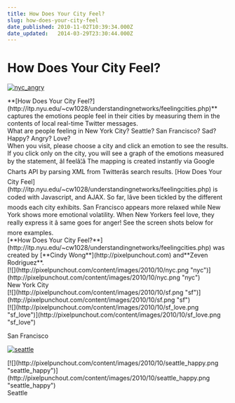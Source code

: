 ```yaml
---
title: How Does Your City Feel?
slug: how-does-your-city-feel
date_published: 2010-11-02T10:39:34.000Z
date_updated:   2014-03-29T23:30:44.000Z
---
```


# How Does Your City Feel?

[![](http://pixelpunchout.com/content/images/2010/10/nyc_angry.png "nyc_angry")](http://pixelpunchout.com/content/images/2010/10/nyc_angry.png "nyc_angry")

<div>**[How Does Your City Feel?](http://itp.nyu.edu/~cw1028/understandingnetworks/feelingcities.php)** captures the emotions people feel in their cities by measuring them in the contents of local real-time Twitter messages.</div><div>What are people feeling in New York City? Seattle? San Francisco? Sad? Happy? Angry? Love?</div><div>When you visit, please choose a city and click an emotion to see the results. If you click only on the city, you will see a graph of the emotions measured by the statement, âI feelâ¦â The mapping is created instantly via Google Charts API by parsing XML from Twitterâs search results. [How Does Your City Feel](http://itp.nyu.edu/~cw1028/understandingnetworks/feelingcities.php) is coded with Javascript, and AJAX. So far, Iâve been tickled by the different moods each city exhibits. San Francisco appears more relaxed while New York shows more emotional volatility. When New Yorkers feel love, they really express it â same goes for anger! See the screen shots below for more examples.</div><div>[**How Does Your City Feel?**](http://itp.nyu.edu/~cw1028/understandingnetworks/feelingcities.php) was created by [**Cindy Wong**](http://pixelpunchout.com) and**Zeven Rodriguez**.</div><div>[![](http://pixelpunchout.com/content/images/2010/10/nyc.png "nyc")](http://pixelpunchout.com/content/images/2010/10/nyc.png "nyc")</div><div>New York City</div><div>[![](http://pixelpunchout.com/content/images/2010/10/sf.png "sf")](http://pixelpunchout.com/content/images/2010/10/sf.png "sf")</div>[![](http://pixelpunchout.com/content/images/2010/10/sf_love.png "sf_love")](http://pixelpunchout.com/content/images/2010/10/sf_love.png "sf_love")

San Francisco

[![](http://pixelpunchout.com/content/images/2010/10/seattle.png "seattle")](http://pixelpunchout.com/content/images/2010/10/seattle.png "seattle")

<div>[![](http://pixelpunchout.com/content/images/2010/10/seattle_happy.png "seattle_happy")](http://pixelpunchout.com/content/images/2010/10/seattle_happy.png "seattle_happy")</div>Seattle
